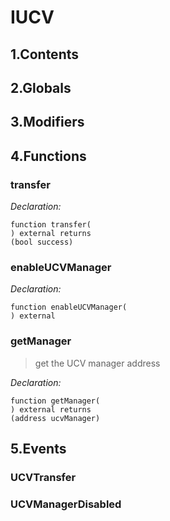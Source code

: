 # IUCV





## 1.Contents
<!-- START doctoc -->
<!-- END doctoc -->

## 2.Globals

## 3.Modifiers

## 4.Functions

### transfer



*Declaration:*
```solidity
function transfer(
) external returns
(bool success)
```




### enableUCVManager



*Declaration:*
```solidity
function enableUCVManager(
) external
```




### getManager

> get the UCV manager address

*Declaration:*
```solidity
function getManager(
) external returns
(address ucvManager)
```




## 5.Events
### UCVTransfer





### UCVManagerDisabled





